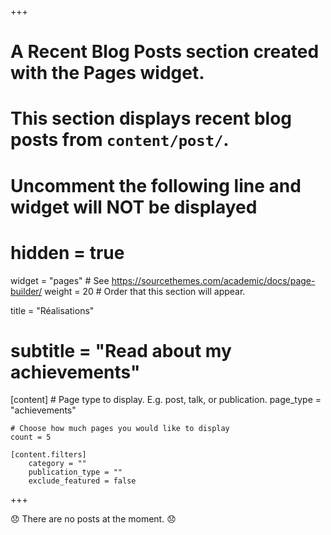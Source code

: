 +++
# A Recent Blog Posts section created with the Pages widget.
# This section displays recent blog posts from `content/post/`.

# Uncomment the following line and widget will NOT be displayed
# hidden = true

widget = "pages"  # See https://sourcethemes.com/academic/docs/page-builder/
weight = 20  # Order that this section will appear.

title = "Réalisations"
# subtitle = "Read about my achievements"

[content]
	# Page type to display. E.g. post, talk, or publication.
	page_type = "achievements"

	# Choose how much pages you would like to display
	count = 5

	[content.filters]
		category = ""
		publication_type = ""
		exclude_featured = false
+++

:disappointed: There are no posts at the moment. :disappointed: